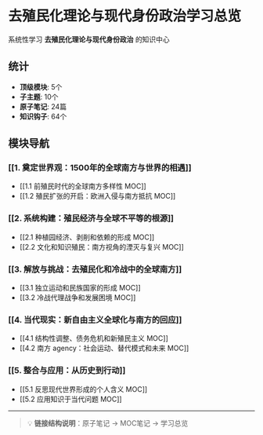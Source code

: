 # 去殖民化理论与现代身份政治学习总览

系统性学习 **去殖民化理论与现代身份政治** 的知识中心

## 统计

- **顶级模块**: 5个
- **子主题**: 10个
- **原子笔记**: 24篇
- **知识钩子**: 64个

## 模块导航

### [[1. 奠定世界观：1500年的全球南方与世界的相遇]]

- [[1.1 前殖民时代的全球南方多样性 MOC]]
- [[1.2 殖民扩张的开启：欧洲入侵与南方抵抗 MOC]]

### [[2. 系统构建：殖民经济与全球不平等的根源]]

- [[2.1 种植园经济、剥削和依赖的形成 MOC]]
- [[2.2 文化和知识殖民：南方视角的湮灭与复兴 MOC]]

### [[3. 解放与挑战：去殖民化和冷战中的全球南方]]

- [[3.1 独立运动和民族国家的形成 MOC]]
- [[3.2 冷战代理战争和发展困境 MOC]]

### [[4. 当代现实：新自由主义全球化与南方的回应]]

- [[4.1 结构性调整、债务危机和新殖民主义 MOC]]
- [[4.2 南方 agency：社会运动、替代模式和未来 MOC]]

### [[5. 整合与应用：从历史到行动]]

- [[5.1 反思现代世界形成的个人含义 MOC]]
- [[5.2 应用知识于当代问题 MOC]]

---

> 💡 **链接结构说明**：原子笔记 → MOC笔记 → 学习总览
